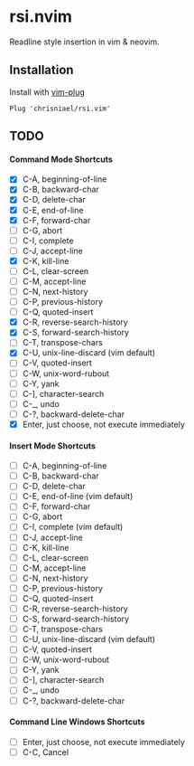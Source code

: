 # rsi.nvim

Readline style insertion in vim &amp; neovim.

## Installation

Install with [vim-plug](https://github.com/junegunn/vim-plug)

```vim
Plug 'chrisniael/rsi.vim'
```

## TODO

#### Command Mode Shortcuts

- [x] C-A, beginning-of-line
- [x] C-B, backward-char
- [x] C-D, delete-char
- [x] C-E, end-of-line
- [x] C-F, forward-char
- [ ] C-G, abort
- [ ] C-I, complete
- [ ] C-J, accept-line
- [x] C-K, kill-line
- [ ] C-L, clear-screen
- [ ] C-M, accept-line
- [ ] C-N, next-history
- [ ] C-P, previous-history
- [ ] C-Q, quoted-insert
- [x] C-R, reverse-search-history
- [x] C-S, forward-search-history
- [ ] C-T, transpose-chars
- [x] C-U, unix-line-discard (vim default)
- [ ] C-V, quoted-insert
- [ ] C-W, unix-word-rubout
- [ ] C-Y, yank
- [ ] C-], character-search
- [ ] C-\_, undo
- [ ] C-?, backward-delete-char
- [x] Enter, just choose, not execute immediately

#### Insert Mode Shortcuts

- [ ] C-A, beginning-of-line
- [ ] C-B, backward-char
- [ ] C-D, delete-char
- [ ] C-E, end-of-line (vim default)
- [ ] C-F, forward-char
- [ ] C-G, abort
- [ ] C-I, complete (vim default)
- [ ] C-J, accept-line
- [ ] C-K, kill-line
- [ ] C-L, clear-screen
- [ ] C-M, accept-line
- [ ] C-N, next-history
- [ ] C-P, previous-history
- [ ] C-Q, quoted-insert
- [ ] C-R, reverse-search-history
- [ ] C-S, forward-search-history
- [ ] C-T, transpose-chars
- [ ] C-U, unix-line-discard (vim default)
- [ ] C-V, quoted-insert
- [ ] C-W, unix-word-rubout
- [ ] C-Y, yank
- [ ] C-], character-search
- [ ] C-\_, undo
- [ ] C-?, backward-delete-char

#### Command Line Windows Shortcuts

- [ ] Enter, just choose, not execute immediately
- [ ] C-C, Cancel
